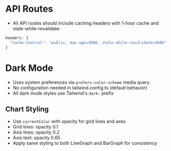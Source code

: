 # API Routes

- All API routes should include caching headers with 1-hour cache and stale-while-revalidate:

```typescript
headers: {
  "Cache-Control": "public, max-age=3600, stale-while-revalidate=3600"
}
```

# Dark Mode

- Uses system preferences via `prefers-color-scheme` media query
- No configuration needed in tailwind.config.ts (default behavior)
- All dark mode styles use Tailwind's `dark:` prefix

## Chart Styling

- Use `currentColor` with opacity for grid lines and axes
- Grid lines: opacity 0.1
- Axis lines: opacity 0.2
- Axis text: opacity 0.65
- Apply same styling to both LineGraph and BarGraph for consistency
